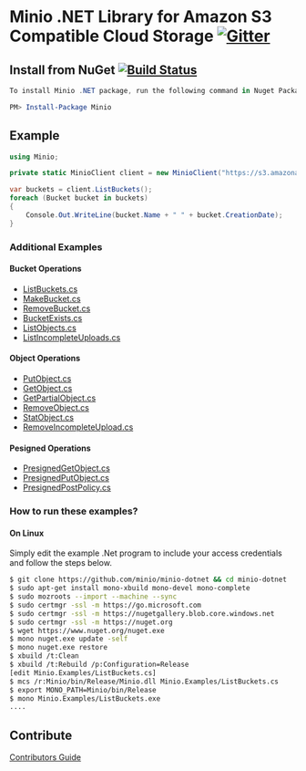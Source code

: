 # Minio .NET Library for Amazon S3 Compatible Cloud Storage [![Gitter](https://badges.gitter.im/Join%20Chat.svg)](https://gitter.im/Minio/minio?utm_source=badge&utm_medium=badge&utm_campaign=pr-badge&utm_content=badge)

## Install from NuGet [![Build Status](https://travis-ci.org/minio/minio-dotnet.svg?branch=master)](https://travis-ci.org/minio/minio-dotnet)

```powershell
To install Minio .NET package, run the following command in Nuget Package Manager Console

PM> Install-Package Minio
```

## Example
```cs
using Minio;

private static MinioClient client = new MinioClient("https://s3.amazonaws.com", "Access Key", "Secret Key");

var buckets = client.ListBuckets();
foreach (Bucket bucket in buckets)
{
    Console.Out.WriteLine(bucket.Name + " " + bucket.CreationDate);
}

```

### Additional Examples

#### Bucket Operations

* [ListBuckets.cs](./Minio.Examples/ListBuckets.cs)
* [MakeBucket.cs](./Minio.Examples/MakeBucket.cs)
* [RemoveBucket.cs](./Minio.Examples/RemoveBucket.cs)
* [BucketExists.cs](./Minio.Examples/BucketExists.cs)
* [ListObjects.cs](./Minio.Examples/ListObjects.cs)
* [ListIncompleteUploads.cs](./Minio.Examples/ListIncompleteUploads.cs)

#### Object Operations

* [PutObject.cs](./Minio.Examples/PutObject.cs)
* [GetObject.cs](./Minio.Examples/GetObject.cs)
* [GetPartialObject.cs](./Minio.Examples/GetPartialObject.cs)
* [RemoveObject.cs](./Minio.Examples/RemoveObject.cs)
* [StatObject.cs](./Minio.Examples/StatObject.cs)
* [RemoveIncompleteUpload.cs](./Minio.Examples/RemoveIncompleteUpload.cs)

#### Pesigned Operations

* [PresignedGetObject.cs](./Minio.Examples/PresignedGetObject.cs)
* [PresignedPutObject.cs](./Minio.Examples/PresignedPutObject.cs)
* [PresignedPostPolicy.cs](./Minio.Examples/PresignedPostPolicy.cs)

### How to run these examples?

#### On Linux

Simply edit the example .Net program to include your access credentials and follow the steps below.

```bash
$ git clone https://github.com/minio/minio-dotnet && cd minio-dotnet
$ sudo apt-get install mono-xbuild mono-devel mono-complete
$ sudo mozroots --import --machine --sync 
$ sudo certmgr -ssl -m https://go.microsoft.com
$ sudo certmgr -ssl -m https://nugetgallery.blob.core.windows.net
$ sudo certmgr -ssl -m https://nuget.org
$ wget https://www.nuget.org/nuget.exe
$ mono nuget.exe update -self
$ mono nuget.exe restore
$ xbuild /t:Clean
$ xbuild /t:Rebuild /p:Configuration=Release
[edit Minio.Examples/ListBuckets.cs]
$ mcs /r:Minio/bin/Release/Minio.dll Minio.Examples/ListBuckets.cs
$ export MONO_PATH=Minio/bin/Release
$ mono Minio.Examples/ListBuckets.exe
....

```

## Contribute

[Contributors Guide](./CONTRIBUTING.md)
